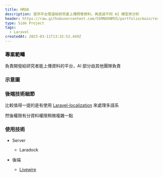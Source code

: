 ```yaml
---
title: HRDA
description: 提供平台管道給研究者上傳問卷資料，再透過不同 AI 模型來分析
header: https://raw.githubusercontent.com/5SMNOONMS5/portfolio/main/resources/projects/hrda/hrda1.png
type: Side Project
tags:
  - Laravel
createdAt: 2023-03-11T13:32:52.449Z
---
```


### 專案範疇

負責開發給研究者能上傳資料的平台，AI 部分由其他團隊負責

### 示意圖

<smart-figure src="https://raw.githubusercontent.com/5SMNOONMS5/portfolio/main/resources/projects/hrda/hrda2.png"></smart-figure>

### 後端技術細節

比較值得一提的是有使用 [Laravel-localization](https://github.com/mcamara/laravel-localization) 來處理多語系

然後權限有分資料權限稍微複雜一點

### 使用技術

* Server
  * Laradock

* 後端
  * [Livewire](https://laravel-livewire.com/)
